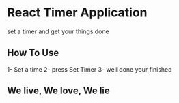 # React Timer Application

set a timer and get your things done

## How To Use

1- Set a time
2- press Set Timer 
3- well done your finished

## We live, We love, We lie

